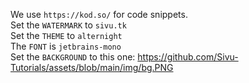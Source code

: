 We use `https://kod.so/` for code snippets. <br />
Set the `WATERMARK` to `sivu.tk` <br />
Set the `THEME` to `alternight` <br />
The  `FONT` is `jetbrains-mono` <br />
Set the `BACKGROUND` to this one: https://github.com/Sivu-Tutorials/assets/blob/main/img/bg.PNG
